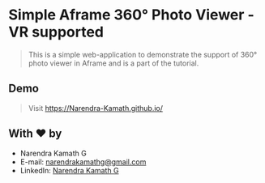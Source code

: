 # Simple Aframe 360° Photo Viewer - VR supported

> This is a simple web-application to demonstrate the support of 360° photo viewer in Aframe and is a part of the tutorial.

## Demo

> Visit https://Narendra-Kamath.github.io/

## With :heart: by
- Narendra Kamath G
- E-mail: [narendrakamathg@gmail.com](mailto:narendrakamathg@gmail.com)
- LinkedIn: [Narendra Kamath G](https://in.linkedin.com/in/narendra-kamath-g-50158230)